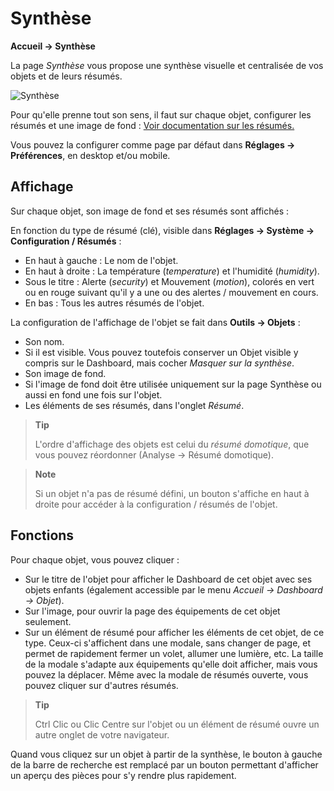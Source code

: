 # Synthèse
**Accueil → Synthèse**

La page *Synthèse* vous propose une synthèse visuelle et centralisée de vos objets et de leurs résumés.

![Synthèse](./images/synthesis_intro.gif)

Pour qu'elle prenne tout son sens, il faut sur chaque objet, configurer les résumés et une image de fond : [Voir documentation sur les résumés.](../../concept/summary)

Vous pouvez la configurer comme page par défaut dans **Réglages → Préférences**, en desktop et/ou mobile.

## Affichage

Sur chaque objet, son image de fond et ses résumés sont affichés :

En fonction du type de résumé (clé), visible dans **Réglages → Système → Configuration / Résumés** :
- En haut à gauche : Le nom de l'objet.
- En haut à droite : La température (*temperature*) et l'humidité (*humidity*).
- Sous le titre : Alerte (*security*) et Mouvement (*motion*), colorés en vert ou en rouge suivant qu'il y a une ou des alertes / mouvement en cours.
- En bas : Tous les autres résumés de l'objet.

La configuration de l'affichage de l'objet se fait dans **Outils → Objets** :
- Son nom.
- Si il est visible. Vous pouvez toutefois conserver un Objet visible y compris sur le Dashboard, mais cocher *Masquer sur la synthèse*.
- Son image de fond.
- Si l'image de fond doit être utilisée uniquement sur la page Synthèse ou aussi en fond une fois sur l'objet.
- Les éléments de ses résumés, dans l'onglet *Résumé*.

> **Tip**
>
> L'ordre d'affichage des objets est celui du *résumé domotique*, que vous pouvez réordonner (Analyse → Résumé domotique).

> **Note**
>
> Si un objet n'a pas de résumé défini, un bouton s'affiche en haut à droite pour accéder à la configuration / résumés de l'objet.

## Fonctions

Pour chaque objet, vous pouvez cliquer :
- Sur le titre de l'objet pour afficher le Dashboard de cet objet avec ses objets enfants (également accessible par le menu *Accueil → Dashboard → Objet*).
- Sur l'image, pour ouvrir la page des équipements de cet objet seulement.
- Sur un élément de résumé pour afficher les éléments de cet objet, de ce type. Ceux-ci s'affichent dans une modale, sans changer de page, et permet de rapidement fermer un volet, allumer une lumière, etc. La taille de la modale s'adapte aux équipements qu'elle doit afficher, mais vous pouvez la déplacer. Même avec la modale de résumés ouverte, vous pouvez cliquer sur d'autres résumés.


> **Tip**
>
> Ctrl Clic ou Clic Centre sur l'objet ou un élément de résumé ouvre un autre onglet de votre navigateur.

Quand vous cliquez sur un objet à partir de la synthèse, le bouton à gauche de la barre de recherche est remplacé par un bouton permettant d'afficher un aperçu des pièces pour s'y rendre plus rapidement.

